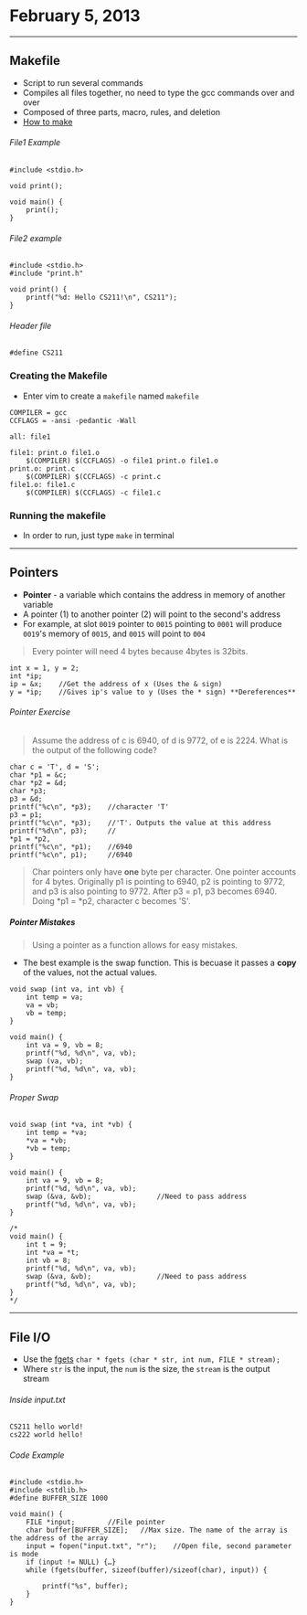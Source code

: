# February 5, 2013
***
## Makefile
-	Script to run several commands
-	Compiles all files together, no need to type the gcc commands over and over
-	Composed of three parts, macro, rules, and deletion
-	[How to make](http://www.opussoftware.com/tutorial/TutMakefile.htm)

###### File1 Example

```
#include <stdio.h>

void print();

void main() {
	print();
}
```

###### File2 example

```
#include <stdio.h>
#include "print.h"

void print() {
	printf("%d: Hello CS211!\n", CS211");
}
```

###### Header file

```
#define CS211
```

### Creating the Makefile
-	Enter vim to create a ```makefile``` named ```makefile```

```
COMPILER = gcc
CCFLAGS = -ansi -pedantic -Wall

all: file1

file1: print.o file1.o
	$(COMPILER) $(CCFLAGS) -o file1 print.o file1.o
print.o: print.c
	$(COMPILER) $(CCFLAGS) -c print.c
file1.o: file1.c
	$(COMPILER) $(CCFLAGS) -c file1.c
```
### Running the makefile
-	In order to run, just type ```make``` in terminal
***

## Pointers
-	**Pointer** - a variable which contains the address in memory of another variable
-	A pointer (1) to another pointer (2) will point to the second's address
-	For example, at slot ```0019``` pointer to ```0015``` pointing to ```0001``` will produce ```0019```'s memory of ```0015```, and ```0015``` will point to ```004```
>	Every pointer will need 4 bytes because 4bytes is 32bits.

```
int x = 1, y = 2;
int *ip;
ip = &x;	//Get the address of x (Uses the & sign)
y = *ip;	//Gives ip's value to y (Uses the * sign) **Dereferences**
```
###### Pointer Exercise
>	Assume the address of c is 6940, of d is 9772, of e is 2224. What is the output of the following code?

```
char c = 'T', d = 'S';
char *p1 = &c;
char *p2 = &d;
char *p3;
p3 = &d;
printf("%c\n", *p3);	//character 'T'
p3 = p1;
printf("%c\n", *p3);	//'T'. Outputs the value at this address
printf("%d\n", p3);		//
*p1 = *p2,
printf("%c\n", *p1);	//6940
printf("%c\n", p1);		//6940
```
>	Char pointers only have **one** byte per character. One pointer accounts for 4 bytes. Originally p1 is pointing to 6940, p2 is pointing to 9772, and p3 is also pointing to 9772. After p3 = p1, p3 becomes 6940. Doing *p1 = *p2, character c becomes 'S'.

##### Pointer Mistakes
>	Using a pointer as a function allows for easy mistakes.

-	The best example is the swap function. This is becuase it passes a **copy** of the values, not the actual values. 

```
void swap (int va, int vb) {
	int temp = va;
	va = vb;
	vb = temp;
}

void main() {
	int va = 9, vb = 8;
	printf("%d, %d\n", va, vb);
	swap (va, vb);
	printf("%d, %d\n", va, vb);
}
```
###### Proper Swap
```
void swap (int *va, int *vb) {
	int temp = *va;
	*va = *vb;
	*vb = temp;
}

void main() {
	int va = 9, vb = 8;
	printf("%d, %d\n", va, vb);
	swap (&va, &vb);				//Need to pass address
	printf("%d, %d\n", va, vb);
}

/*
void main() {
	int t = 9;
	int *va = *t;
	int vb = 8;
	printf("%d, %d\n", va, vb);
	swap (&va, &vb);				//Need to pass address
	printf("%d, %d\n", va, vb);
}
*/
```
***
## File I/O
-	Use the [fgets](http://www.cplusplus.com/reference/cstdio/fgets/) ```char * fgets (char * str, int num, FILE * stream);```
-	Where ```str``` is the input, the ```num``` is the size, the ```stream``` is the output stream

###### Inside input.txt
```
CS211 hello world!
cs222 world hello!
```
###### Code Example

```
#include <stdio.h>
#include <stdlib.h>
#define BUFFER_SIZE 1000

void main() {
	FILE *input;		//File pointer
	char buffer[BUFFER_SIZE];	//Max size. The name of the array is the address of the array
	input = fopen("input.txt", "r");	//Open file, second parameter is mode
	if (input != NULL) {…}
	while (fgets(buffer, sizeof(buffer)/sizeof(char), input)) {
		
		printf("%s", buffer);
	}
}
```